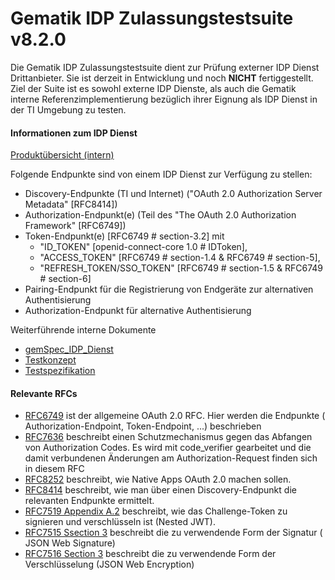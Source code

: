 # Gematik IDP Zulassungstestsuite v8.2.0

Die Gematik IDP Zulassungstestsuite dient zur Pr&uuml;fung externer IDP Dienst Drittanbieter. Sie ist derzeit in
Entwicklung und noch **NICHT** fertiggestellt. Ziel der Suite ist es sowohl externe IDP Dienste, als auch die Gematik
interne Referenzimplementierung bez&uuml;glich ihrer Eignung als IDP Dienst in der TI Umgebung zu testen.

#### Informationen zum IDP Dienst

[Produkt&uuml;bersicht (intern)](https://confluence.int.gematik.de/display/DEV/IDP+-+Aufbau)

Folgende Endpunkte sind von einem IDP Dienst zur Verf&uuml;gung zu stellen:

* Discovery-Endpunkte (TI und Internet) ("OAuth 2.0 Authorization Server Metadata" [RFC8414])
* Authorization-Endpunkt(e) (Teil des "The OAuth 2.0 Authorization Framework" [RFC6749])
* Token-Endpunkt(e) [RFC6749 # section-3.2] mit
    * "ID_TOKEN" [openid-connect-core 1.0 # IDToken],
    * "ACCESS_TOKEN" [RFC6749 # section-1.4 & RFC6749 # section-5],
    * "REFRESH_TOKEN/SSO_TOKEN" [RFC6749 # section-1.5 & RFC6749 # section-6]
* Pairing-Endpunkt für die Registrierung von Endgeräte zur alternativen Authentisierung
* Authorization-Endpunkt für alternative Authentisierung

Weiterf&uuml;hrende interne Dokumente

* [gemSpec_IDP_Dienst](https://polarion.int.gematik.de/polarion/#/project/Mainline_OPB1/wiki/Spezifikation/gemSpec_IDP_Dienst)
* [Testkonzept](https://confluence.int.gematik.de/display/DEV/IDP+Testkonzept?src=contextnavpagetreemode)
* [Testspezifikation](https://confluence.int.gematik.de/display/DEV/IDP+Testspezifikation?src=contextnavpagetreemode)

#### Relevante RFCs

* [RFC6749](https://tools.ietf.org/html/rfc6749) ist der allgemeine OAuth 2.0 RFC. Hier werden die Endpunkte (
  Authorization-Endpoint, Token-Endpoint, ...) beschrieben
* [RFC7636](https://tools.ietf.org/html/rfc7636) beschreibt einen Schutzmechanismus gegen das Abfangen von Authorization
  Codes. Es wird mit code_verifier gearbeitet und die damit verbundenen &Auml;nderungen am Authorization-Request finden
  sich in diesem RFC
* [RFC8252](https://tools.ietf.org/html/rfc8252) beschreibt, wie Native Apps OAuth 2.0 machen sollen.
* [RFC8414](https://tools.ietf.org/html/rfc8414) beschreibt, wie man &uuml;ber einen Discovery-Endpunkt die relevanten
  Endpunkte ermittelt.
* [RFC7519 Appendix A.2](https://tools.ietf.org/html/rfc7519#appendix-A.2) beschreibt, wie das Challenge-Token zu
  signieren und verschl&uuml;sseln ist (Nested JWT).
* [RFC7515 Ssection 3](https://tools.ietf.org/html/rfc7515#section-3) beschreibt die zu verwendende Form der Signatur (
  JSON Web Signature)
* [RFC7516 Section 3](https://tools.ietf.org/html/rfc7516#section-3) beschreibt die zu verwendende Form der
  Verschl&uuml;sselung (JSON Web Encryption)
